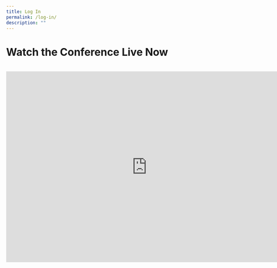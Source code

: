 ```yaml
---
title: Log In
permalink: /log-in/
description: ""
---
```

# Watch the Conference Live Now 
<br>
<iframe width="760" height="515" src="https://www.youtube.com/embed/tfP-utEAaVQ" title="YouTube video player" frameborder="0" allow="accelerometer; autoplay; clipboard-write; 
encrypted-media; gyroscope; picture-in-picture" allowfullscreen=""></iframe>